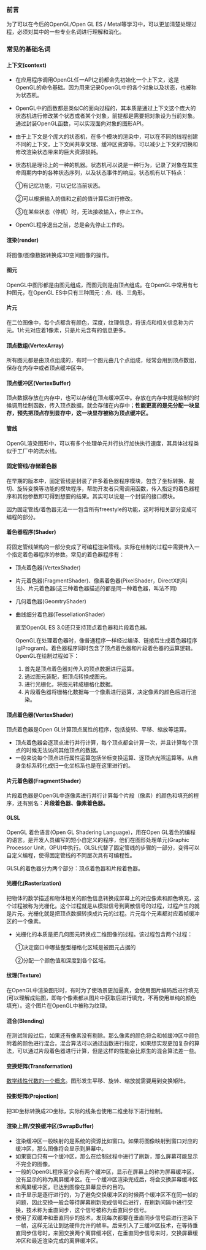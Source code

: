 ### 前言

为了可以在今后的OpenGL/Open GL ES / Metal等学习中，可以更加清楚处理过程，必须对其中的一些专业名词进行理解和消化。

### 常见的基础名词

#### 上下文(context)

- 在应用程序调用OpenGL任一API之前都会先初始化一个上下文，这是OpenGL的命令基础。因为用来记录OpenGL中的各个对象以及状态，也被称为状态机。

- OpenGL中的函数都是类似C的面向过程的，其本质是通过上下文这个庞大的状态机进行修改某个状态或者某个对象，前提都是需要把对象设为当前对象。通过封装OpenGL函数，可以实现面向对象的图形API。

- 由于上下文是个庞大的状态机，在多个模块的渲染中，可以在不同的线程创建不同的上下文，上下文间共享文理、缓冲区资源等。可以减少上下文的切换和修改渲染状态带来的巨大资源损耗。

- 状态机是理论上的一种的机器。状态机可以说是一种行为，记录了对象在其生命周期内中的各种状态序列，以及状态事件的响应。状态机有以下特点：

  ①有记忆功能，可以记忆当前状态。

  ②可以根据输入的值和之前的值计算后进行修改。

  ③在某些状态（停机）时，无法接收输入，停止工作。

- OpenGL程序退出之前，总是会先停止工作的。

#### 渲染(render)

将图像/图像数据转换成3D空间图像的操作。

#### 图元

OpenGL中图形都是由图元组成，而图元则是由顶点组成。在OpenGL中常用有七种图元，在OpenGL ES中只有三种图元：点、线、三角形。

#### 片元

在二位图像中，每个点都含有颜色，深度，纹理信息，将该点和相关信息称为片元。1片元对应着1像素，只是片元含有的信息更多。

#### 顶点数组(VertexArray)

所有图元都是由顶点组成的，有时一个图元由几个点组成，经常会用到顶点数组，保存在内存中或者顶点缓冲区中。

#### 顶点缓冲区(VertexBuffer)

顶点数据存放在内存中，也可以存储在顶点缓冲区中。存放在内存中就是绘制的时候调用绘制函数，传入顶点数据，就会存储在内存中；**性能更高的是先分配一块显存，预先把顶点存到显存中，这一块显存被称为顶点缓冲区。**

#### 管线

OpenGL渲染图形中，可以有多个处理单元并行执行加快执行速度，其具体过程类似于工厂中的流水线。

#### 固定管线/存储着色器

在早期的版本中，固定管线是封装了许多着色器程序模块，包含了坐标转换、裁切、旋转变换等功能的模块程序，帮助开发者只需调用函数，传入指定的着色器程序和其他参数即可得到想要的结果。其实可以说是一个封装的接口模块。	

因为固定管线/着色器无法一一包含所有freestyle的功能，这时将相关部分变成可编程的部分。

#### 着色器程序(Shader)

将固定管线架构的一部分变成了可编程渲染管线。实际在绘制的过程中需要传入一个指定着色器程序的参数。常见的着色器程序有：	

- 顶点着色器(VertexShader)

- 片元着色器(FragmentShader)、像素着色器(PixelShader，DirectX的叫法)、片元着色器(这三种着色器描述的都是同一种着色器，叫法不同)

- 几何着色器(GeomtryShader)

- 曲线细分着色器(TessellationShader)

  

  直至OpenGL ES 3.0还只支持顶点着色器和片段着色器。

  OpenGL在处理着色器时，像普通程序一样经过编译、链接后生成着色器程序(glProgram)。着色器程序同时包含了顶点着色器和片段着色器的运算逻辑。OpenGL在绘制过程如下：

  1. 首先是顶点着色器对传入的顶点数据进行运算。
  2. 通过图元装配，把顶点转换成图元。
  3. 进行光栅化，将图元转成栅格化数据。
  4. 片段着色器将栅格化数据每一个像素进行运算，决定像素的颜色后进行渲染。



#### 顶点着色器(VertexShader)

顶点着色器是Open GL计算顶点属性的程序，包括旋转、平移、缩放等运算。

- 顶点着色器会逐顶点进行并行计算，每个顶点都会计算一次，并且计算每个顶点的时候无法访问其他顶点的数据。
- 一般来说每个顶点进行属性运算包括坐标变换运算、逐顶点光照运算等。从自身坐标系转化成归一化坐标系也是在这里进行的。



#### 片元着色器(FragmentShader)

片段着色器是OpenGL中逐像素进行并行计算每个片段（像素）的颜色和填充的程序，还有别名：**片段着色器、像素着色器。**



#### GLSL

OpenGL 着色语言(Open GL Shadering Language)，用在Open GL着色的编程的语言。是开发人员编写的短小自定义的程序，他们在图形处理单元(Graphic Processor Unit，GPU)中执行。GLSL代替了固定管线的步骤的一部分，变得可以自定义编程，使得固定管线的不同层次具有可编程性。

GLSL的着色器分为两个部分：顶点着色器和片段着色器。



#### 光栅化(Rasterization)

把物体的数学描述和物体相关的颜色信息转换成屏幕上的对应像素和颜色填充，这个过程被称为光栅化。这个过程就是从模拟信号到离散信号的过程，过程产生的就是片元。光栅化就是把顶点数据转换成片元的过程。片元每个元素都对应着帧缓冲区的一个像素。

- 光栅化的本质是把几何图元转换成二维图像的过程。该过程包含两个过程：

  ①决定窗口中哪些整型栅格化区域是被图元占据的

  ②分配一个颜色值和深度到各个区域。



#### 纹理(Texture)

在OpenGL中渲染图形时，有时为了使场景更加逼真，会使用图片编码后进行填充(可以理解成贴图，即每个像素都从图片中获取后进行填充，不再使用单纯的颜色填充）。这个图片在OpenGL中被称为纹理。



#### 混合(Blending)

在测试阶段过后，如果还有像素没有剔除。那么像素的颜色将会和帧缓冲区中颜色附着的颜色进行混合。混合算法可以通过函数进行指定，如果想实现更加复杂的算法，可以通过片段着色器进行计算，但是这样的性能会比原生的混合算法差一些。



#### 变换矩阵(Transformation)

[数学线性代数的一个概念](https://zh.wikipedia.org/wiki/%E5%8F%98%E6%8D%A2%E7%9F%A9%E9%98%B5)。图形发生平移、旋转、缩放就需要用到变换矩阵。



#### 投影矩阵(Projection)

把3D坐标转换成2D坐标，实际的线条也使用二维坐标下进行绘制。



#### 渲染上屏/交换缓冲区(SwrapBuffer)

- 渲染缓冲区一般映射的是系统的资源比如窗口。如果将图像映射到窗口对应的缓冲区，那么图像将会显示到屏幕中。
- 如果窗口只有一个缓冲区，那么在绘制过程中进行了刷新，那么屏幕可能显示不完全的图像。
- 一般的OpenGL程序至少会有两个缓冲区，显示在屏幕上的称为屏幕缓冲区，没有显示的称为离屏缓冲区。在一个缓冲区渲染完成后，将会交换屏幕缓冲区和离屏缓冲区，已达到图像在屏幕显示的目的。
- 由于显示是逐行进行的，为了避免交换缓冲区的时候两个缓冲区不在同一帧的问题，因此交换一般会等待屏幕刷新完成信号后进行，在刷新间隔中进行交换，技术称为垂直同步，这个信号被称为垂直同步信号。
- 使用了双缓冲和垂直同步的技术，发现每次都要在垂直同步信号后进行渲染下一帧，这样无法让到达硬件允许的帧率。后来引入了三缓冲区技术，在等待垂直同步信号时，来回交换两个离屏缓冲区，在垂直同步信号来时，交换屏幕缓冲区和最近渲染完成的离屏缓冲区。

